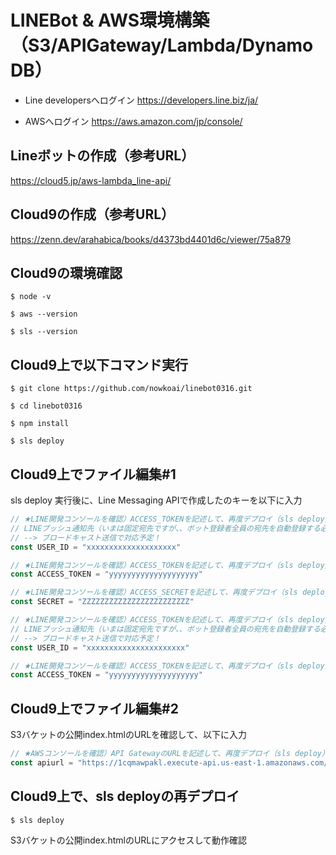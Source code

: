 # LINEBot & AWS環境構築（S3/APIGateway/Lambda/DynamoDB）

- Line developersへログイン
https://developers.line.biz/ja/

- AWSへログイン
https://aws.amazon.com/jp/console/

## Lineボットの作成（参考URL）
https://cloud5.jp/aws-lambda_line-api/

## Cloud9の作成（参考URL）
https://zenn.dev/arahabica/books/d4373bd4401d6c/viewer/75a879

## Cloud9の環境確認
```
$ node -v

$ aws --version

$ sls --version
```

## Cloud9上で以下コマンド実行
```
$ git clone https://github.com/nowkoai/linebot0316.git

$ cd linebot0316

$ npm install

$ sls deploy
```

## Cloud9上でファイル編集#1
sls deploy 実行後に、Line Messaging APIで作成したのキーを以下に入力

```javascript:linebot0316/lambda/todo-create.js
// ★LINE開発コンソールを確認）ACCESS_TOKENを記述して、再度デプロイ（sls deploy）
// LINEプッシュ通知先（いまは固定宛先ですが、、ボット登録者全員の宛先を自動登録する必要あり、、）
// --> ブロードキャスト送信で対応予定！
const USER_ID = "xxxxxxxxxxxxxxxxxxxx"

// ★LINE開発コンソールを確認）ACCESS_TOKENを記述して、再度デプロイ（sls deploy）
const ACCESS_TOKEN = "yyyyyyyyyyyyyyyyyyyy"

// ★LINE開発コンソールを確認）ACCESS_SECRETを記述して、再度デプロイ（sls deploy）
const SECRET = "ZZZZZZZZZZZZZZZZZZZZZZZZ"
```

```javascript:linebot0316/lambda/todo-line-res.js
// ★LINE開発コンソールを確認）ACCESS_TOKENを記述して、再度デプロイ（sls deploy）
// LINEプッシュ通知先（いまは固定宛先ですが、、ボット登録者全員の宛先を自動登録する必要あり、、）
// --> ブロードキャスト送信で対応予定！
const USER_ID = "xxxxxxxxxxxxxxxxxxxxxx"

// ★LINE開発コンソールを確認）ACCESS_TOKENを記述して、再度デプロイ（sls deploy）
const ACCESS_TOKEN = "yyyyyyyyyyyyyyyyyyyy"
```


## Cloud9上でファイル編集#2
S3バケットの公開index.htmlのURLを確認して、以下に入力

```javascript:linebot0316/static/index.js
// ★AWSコンソールを確認）API GatewayのURLを記述して、再度デプロイ（sls deploy）
const apiurl = "https://1cqmawpakl.execute-api.us-east-1.amazonaws.com/dev/todos"
```

## Cloud9上で、sls deployの再デプロイ
```
$ sls deploy
```

S3バケットの公開index.htmlのURLにアクセスして動作確認
